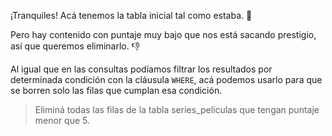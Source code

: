 ¡Tranquiles! Acá tenemos la tabla inicial tal como estaba. :tada:


<div
  class='mu-sql-table'
  data-name='series_peliculas'
  data-columns='[{"name": "id_contenido", "pk": true}, "titulo", "puntaje"]'
  data-rows='[
    [1, "Stranger things", 9.7], 
    [2, "Breaking bad", 7],
    [3, "IT", 4.9],
    [4, "Better call Saul", 6],
    [5, "The Flash", 4.7]
  ]'>
</div>


Pero hay contenido con puntaje muy bajo que nos está sacando prestigio, así que queremos eliminarlo. :thumbsdown:

Al igual que en las consultas podíamos filtrar los resultados por determinada condición con la cláusula `WHERE`, acá podemos usarlo para que se borren solo las filas que cumplan esa condición. 

> Eliminá todas las filas de la tabla series_peliculas que tengan puntaje menor que 5.

